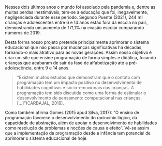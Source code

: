 Nesses dois últimos anos o mundo foi assolado pela pandemia e, dentre as muitas perdas inestimáveis, tem-se a educação que foi, inegavelmente, negligenciada durante esse período. Segundo Puente (2021), 244 mil crianças e adolescentes entre 6 e 14 anos estão fora da escola no país, demonstrando um aumento de 171,1% na evasão escolar comparando números de 2019.

Desta forma nosso projeto pretende principalmente aprimorar o sistema educacional que não passa por mudanças significativas há décadas, tornando-o mais atrativo para as novas gerações. Assim nosso objetivo é criar um site que ensine programação de forma simples e didática, focando crianças que acabaram de sair da fase de alfabetização até a pré-adolescência, entre 9 e 14 anos.

>“Existem muitos estudos que demonstram que o contato com programação tem um impacto positivo no desenvolvimento de habilidades cognitivas e sócio-emocionais das crianças. A programação tem sido discutida como uma forma de estimular o desenvolvimento do pensamento computacional nas crianças. [...]”(CARBAJAL, 2016).

Como também afirma Gomes (2015 apud Silva, 2017): “O ensino de programação favorece o desenvolvimento do raciocínio lógico, da capacidade de abstração, além de apoiar o desenvolvimento de habilidades como resolução de problemas e noções de causa e efeito”. Vê-se assim que a implementação da programação desde a infância tem potencial de aprimorar o sistema educacional de hoje.
